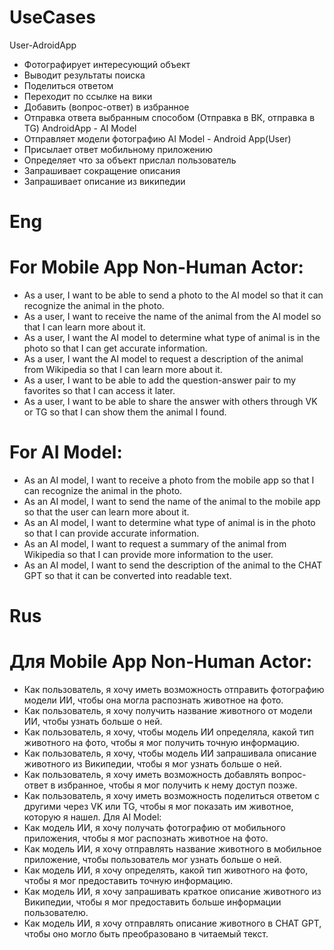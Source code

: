 # UseCases
User-AdroidApp
- Фотографирует интересующий объект
- Выводит результаты поиска
- Поделиться ответом
- Переходит по ссылке на вики
- Добавить (вопрос-ответ) в избранное 
- Отправка ответа выбранным способом (Отправка в ВК, отправка в TG)
AndroidApp - AI Model
- Отправляет модели фотографию 
AI Model - Android App(User)
- Присылает ответ мобильному приложению
- Определяет что за объект прислал пользователь
- Запрашивает сокращение описания
- Запрашивает описание из википедии

# Eng
# For Mobile App Non-Human Actor:
- As a user, I want to be able to send a photo to the AI model so that it can recognize the animal in the photo.
- As a user, I want to receive the name of the animal from the AI model so that I can learn more about it.
- As a user, I want the AI model to determine what type of animal is in the photo so that I can get accurate information.
- As a user, I want the AI model to request a description of the animal from Wikipedia so that I can learn more about it.
- As a user, I want to be able to add the question-answer pair to my favorites so that I can access it later.
- As a user, I want to be able to share the answer with others through VK or TG so that I can show them the animal I found.
# For AI Model:
- As an AI model, I want to receive a photo from the mobile app so that I can recognize the animal in the photo.
- As an AI model, I want to send the name of the animal to the mobile app so that the user can learn more about it.
- As an AI model, I want to determine what type of animal is in the photo so that I can provide accurate information.
- As an AI model, I want to request a summary of the animal from Wikipedia so that I can provide more information to the user.
- As an AI model, I want to send the description of the animal to the CHAT GPT so that it can be converted into readable text.


# Rus
# Для Mobile App Non-Human Actor:
- Как пользователь, я хочу иметь возможность отправить фотографию модели ИИ, чтобы она могла распознать животное на фото.
- Как пользователь, я хочу получить название животного от модели ИИ, чтобы узнать больше о ней.
- Как пользователь, я хочу, чтобы модель ИИ определяла, какой тип животного на фото, чтобы я мог получить точную информацию.
- Как пользователь, я хочу, чтобы модель ИИ запрашивала описание животного из Википедии, чтобы я мог узнать больше о ней.
- Как пользователь, я хочу иметь возможность добавлять вопрос-ответ в избранное, чтобы я мог получить к нему доступ позже.
- Как пользователь, я хочу иметь возможность поделиться ответом с другими через VK или TG, чтобы я мог показать им животное, которую я нашел.
Для AI Model:
- Как модель ИИ, я хочу получать фотографию от мобильного приложения, чтобы я мог распознать животное на фото.
- Как модель ИИ, я хочу отправлять название животного в мобильное приложение, чтобы пользователь мог узнать больше о ней.
- Как модель ИИ, я хочу определять, какой тип животного на фото, чтобы я мог предоставить точную информацию.
- Как модель ИИ, я хочу запрашивать краткое описание животного из Википедии, чтобы я мог предоставить больше информации пользователю.
- Как модель ИИ, я хочу отправлять описание животного в CHAT GPT, чтобы оно могло быть преобразовано в читаемый текст.
